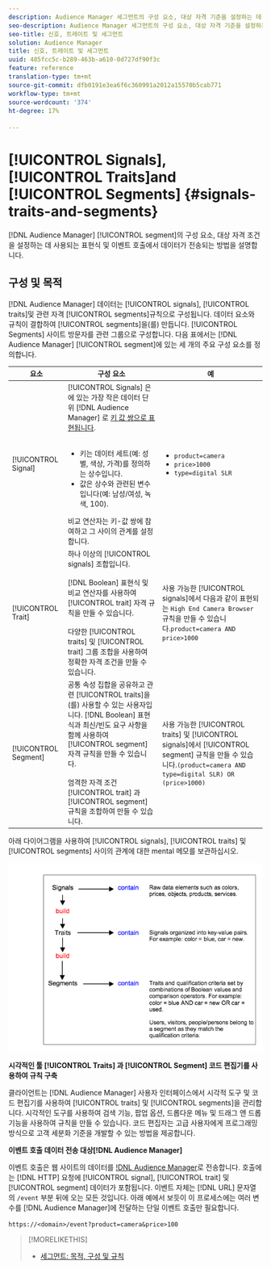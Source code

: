 ```yaml
---
description: Audience Manager 세그먼트의 구성 요소, 대상 자격 기준을 설정하는 데 사용되는 표현식 및 이벤트 호출에서 데이터가 전송되는 방법을 설명합니다.
seo-description: Audience Manager 세그먼트의 구성 요소, 대상 자격 기준을 설정하는 데 사용되는 표현식 및 이벤트 호출에서 데이터가 전송되는 방법을 설명합니다.
seo-title: 신호, 트레이트 및 세그먼트
solution: Audience Manager
title: 신호, 트레이트 및 세그먼트
uuid: 485fcc5c-b289-463b-a610-0d727df90f3c
feature: reference
translation-type: tm+mt
source-git-commit: dfb0191e3ea6f6c360991a2012a15570b5cab771
workflow-type: tm+mt
source-wordcount: '374'
ht-degree: 17%

---
```



# [!UICONTROL Signals],  [!UICONTROL Traits]and  [!UICONTROL Segments] {#signals-traits-and-segments}

[!DNL Audience Manager] [!UICONTROL segment]의 구성 요소, 대상 자격 조건을 설정하는 데 사용되는 표현식 및 이벤트 호출에서 데이터가 전송되는 방법을 설명합니다.

## 구성 및 목적

[!DNL Audience Manager] 데이터는  [!UICONTROL signals],  [!UICONTROL traits]및 관련 자격  [!UICONTROL segments]규칙으로 구성됩니다. 데이터 요소와 규칙이 결합하여 [!UICONTROL segments]을(를) 만듭니다. [!UICONTROL Segments] 사이트 방문자를 관련 그룹으로 구성합니다. 다음 표에서는 [!DNL Audience Manager] [!UICONTROL segment]에 있는 세 개의 주요 구성 요소를 정의합니다.

| 요소 | 구성 요소 | 예 |
|---|---|---|
| [!UICONTROL Signal] | [!UICONTROL Signals] 은 에 있는 가장 작은 데이터 단위 [!DNL Audience Manager] 로  [키 값 쌍으로 표현됩니다](../reference/key-value-pairs-explained.md).<br><br><ul><li>키는 데이터 세트(예: 성별, 색상, 가격)를 정의하는 상수입니다.</li><li>값은 상수와 관련된 변수입니다(예: 남성/여성, 녹색, 100).</li></ul>비교 연산자는 키-값 쌍에 참여하고 그 사이의 관계를 설정합니다. | <ul><li>`product=camera`</li><li>`price>1000`</li><li>`type=digital SLR`</li></ul> |
| [!UICONTROL Trait] | 하나 이상의 [!UICONTROL signals] 조합입니다.<br><br> [!DNL Boolean] 표현식 및 비교 연산자를 사용하여  [!UICONTROL trait] 자격 규칙을 만들 수 있습니다. <br><br>다양한  [!UICONTROL traits] 및  [!UICONTROL trait] 그룹 조합을 사용하여 정확한 자격 조건을 만들 수 있습니다. | 사용 가능한 [!UICONTROL signals]에서 다음과 같이 표현되는 `High End Camera Browser` 규칙을 만들 수 있습니다.`product=camera AND price>1000` |
| [!UICONTROL Segment] | 공통 속성 집합을 공유하고 관련 [!UICONTROL traits]을(를) 사용할 수 있는 사용자입니다. [!DNL Boolean] 표현식과 최신/빈도 요구 사항을 함께 사용하여  [!UICONTROL segment] 자격 규칙을 만들 수 있습니다.<br><br> 엄격한 자격 조건 [!UICONTROL trait] 과  [!UICONTROL segment] 규칙을 조합하여 만들 수 있습니다. | 사용 가능한 [!UICONTROL traits] 및 [!UICONTROL signals]에서 [!UICONTROL segment] 규칙을 만들 수 있습니다.`(product=camera AND type=digital SLR) OR (price>1000)` |

아래 다이어그램을 사용하여 [!UICONTROL signals], [!UICONTROL traits] 및 [!UICONTROL segments] 사이의 관계에 대한 mental 메모를 보관하십시오.

![](assets/signals-traits-segments.png)

**시각적인 툴 [!UICONTROL Traits] 과  [!UICONTROL Segment] 코드 편집기를 사용하여 규칙 구축**

클라이언트는 [!DNL Audience Manager] 사용자 인터페이스에서 시각적 도구 및 코드 편집기를 사용하여 [!UICONTROL traits] 및 [!UICONTROL segments]을 관리합니다. 시각적인 도구를 사용하여 검색 기능, 팝업 옵션, 드롭다운 메뉴 및 드래그 앤 드롭 기능을 사용하여 규칙을 만들 수 있습니다. 코드 편집자는 고급 사용자에게 프로그래밍 방식으로 고객 세분화 기준을 개발할 수 있는 방법을 제공합니다.

**이벤트 호출 데이터 전송 대상[!DNL Audience Manager]**

이벤트 호출은 웹 사이트의 데이터를 [!DNL Audience Manager](으)로 전송합니다. 호출에는 [!DNL HTTP] 요청에 [!UICONTROL signal], [!UICONTROL trait] 및 [!UICONTROL segment] 데이터가 포함됩니다. 이벤트 자체는 [!DNL URL] 문자열의 `/event` 부분 뒤에 오는 모든 것입니다. 아래 예에서 보듯이 이 프로세스에는 여러 변수를 [!DNL Audience Manager]에 전달하는 단일 이벤트 호출만 필요합니다.

`https://<domain>/event?product=camera&price>100`

>[!MORELIKETHIS]
>
>* [세그먼트: 목적, 구성 및 규칙](../features/segments/segments-purpose.md)

